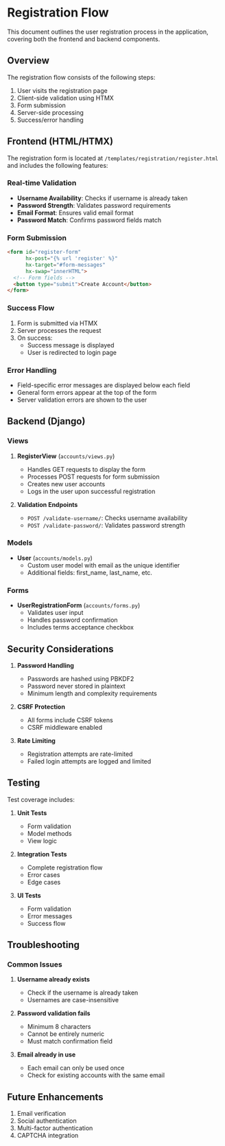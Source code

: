 # Registration Flow

This document outlines the user registration process in the application, covering both the frontend and backend components.

## Overview

The registration flow consists of the following steps:
1. User visits the registration page
2. Client-side validation using HTMX
3. Form submission
4. Server-side processing
5. Success/error handling

## Frontend (HTML/HTMX)

The registration form is located at `/templates/registration/register.html` and includes the following features:

### Real-time Validation

- **Username Availability**: Checks if username is already taken
- **Password Strength**: Validates password requirements
- **Email Format**: Ensures valid email format
- **Password Match**: Confirms password fields match

### Form Submission

```html
<form id="register-form" 
      hx-post="{% url 'register' %}"
      hx-target="#form-messages"
      hx-swap="innerHTML">
  <!-- Form fields -->
  <button type="submit">Create Account</button>
</form>
```

### Success Flow
1. Form is submitted via HTMX
2. Server processes the request
3. On success:
   - Success message is displayed
   - User is redirected to login page

### Error Handling
- Field-specific error messages are displayed below each field
- General form errors appear at the top of the form
- Server validation errors are shown to the user

## Backend (Django)

### Views

1. **RegisterView** (`accounts/views.py`)
   - Handles GET requests to display the form
   - Processes POST requests for form submission
   - Creates new user accounts
   - Logs in the user upon successful registration

2. **Validation Endpoints**
   - `POST /validate-username/`: Checks username availability
   - `POST /validate-password/`: Validates password strength

### Models

- **User** (`accounts/models.py`)
  - Custom user model with email as the unique identifier
  - Additional fields: first_name, last_name, etc.

### Forms

- **UserRegistrationForm** (`accounts/forms.py`)
  - Validates user input
  - Handles password confirmation
  - Includes terms acceptance checkbox

## Security Considerations

1. **Password Handling**
   - Passwords are hashed using PBKDF2
   - Password never stored in plaintext
   - Minimum length and complexity requirements

2. **CSRF Protection**
   - All forms include CSRF tokens
   - CSRF middleware enabled

3. **Rate Limiting**
   - Registration attempts are rate-limited
   - Failed login attempts are logged and limited

## Testing

Test coverage includes:

1. **Unit Tests**
   - Form validation
   - Model methods
   - View logic

2. **Integration Tests**
   - Complete registration flow
   - Error cases
   - Edge cases

3. **UI Tests**
   - Form validation
   - Error messages
   - Success flow

## Troubleshooting

### Common Issues

1. **Username already exists**
   - Check if the username is already taken
   - Usernames are case-insensitive

2. **Password validation fails**
   - Minimum 8 characters
   - Cannot be entirely numeric
   - Must match confirmation field

3. **Email already in use**
   - Each email can only be used once
   - Check for existing accounts with the same email

## Future Enhancements

1. Email verification
2. Social authentication
3. Multi-factor authentication
4. CAPTCHA integration
